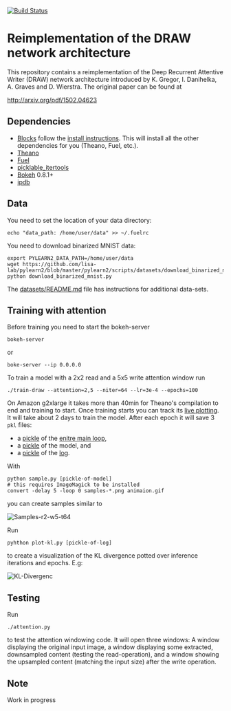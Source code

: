 
[![Build Status](https://api.shippable.com/projects/557c82e6edd7f2c05214d9ce/badge?branchName=master)](https://app.shippable.com/projects/557c82e6edd7f2c05214d9ce/builds/latest)


Reimplementation of the DRAW network architecture
=================================================

This repository contains a reimplementation of the Deep Recurrent Attentive
Writer (DRAW) network architecture introduced by K. Gregor, I. Danihelka,
A. Graves and D. Wierstra. The original paper can be found at

  http://arxiv.org/pdf/1502.04623


Dependencies
------------
 * [Blocks](https://github.com/bartvm/blocks) follow
the [install instructions](http://blocks.readthedocs.org/en/latest/setup.html).
This will install all the other dependencies for you (Theano, Fuel, etc.).
 * [Theano](https://github.com/theano/Theano)
 * [Fuel](https://github.com/bartvm/fuel)
 * [picklable_itertools](https://github.com/dwf/picklable_itertools)
 * [Bokeh](http://bokeh.pydata.org/en/latest/docs/installation.html) 0.8.1+
 * [ipdb](https://pypi.python.org/pypi/ipdb)

Data
----
You need to set the location of your data directory:

    echo "data_path: /home/user/data" >> ~/.fuelrc

You need to download binarized MNIST data:

    export PYLEARN2_DATA_PATH=/home/user/data
    wget https://github.com/lisa-lab/pylearn2/blob/master/pylearn2/scripts/datasets/download_binarized_mnist.py
    python download_binarized_mnist.py
    
The [datasets/README.md](./datasets/README.md) file has instructions for additional data-sets.

Training with attention
-----------------------
Before training you need to start the bokeh-server

    bokeh-server
or

    boke-server --ip 0.0.0.0

To train a model with a 2x2 read and a 5x5 write attention window run

    ./train-draw --attention=2,5 --niter=64 --lr=3e-4 --epochs=100 

On Amazon g2xlarge it takes more than 40min for Theano's compilation to end and training to start. Once training starts you can track its
[live plotting](http://blocks.readthedocs.org/en/latest/plotting.html).
It will take about 2 days to train the model. After each epoch it will save 3 `pkl` files:
 * a [pickle](https://s3.amazonaws.com/udidraw/mnist-r2-w5-t64-enc256-dec256-z100-lr34.pkl)
of the [enitre main loop](http://blocks.readthedocs.org/en/latest/api/main_loop.html#blocks.main_loop.MainLoop),
 * a [pickle](https://s3.amazonaws.com/udidraw/mnist-r2-w5-t64-enc256-dec256-z100-lr34_log_model.pkl) of the model,
and 
 * a [pickle](https://s3.amazonaws.com/udidraw/mnist-r2-w5-t64-enc256-dec256-z100-lr34_log.pkl)
of the [log](http://blocks.readthedocs.org/en/latest/api/log.html#blocks.log.TrainingLog).

With

    python sample.py [pickle-of-model]
    # this requires ImageMagick to be installed
    convert -delay 5 -loop 0 samples-*.png animaion.gif
you can create samples similar to 

 ![Samples-r2-w5-t64](doc/mnist-r2-w5-t64-enc256-dec256-z100-lr34.gif)

Run 
    
    pyhthon plot-kl.py [pickle-of-log]

to create a visualization of the KL divergence potted over inference iterations and epochs. E.g:

 ![KL-Divergenc](doc/kl_divergence.png)


Testing
-------

Run 

    ./attention.py

to test the attention windowing code. It will open three windows: A window 
displaying the original input image, a window displaying some extracted,
downsampled content (testing the read-operation), and a window showing the
upsampled content (matching the input size) after the write operation.

Note
----
Work in progress
